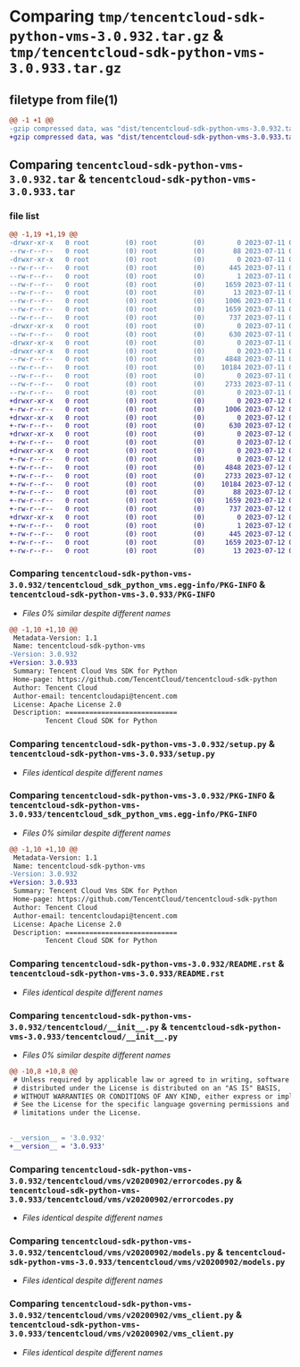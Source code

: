 # Comparing `tmp/tencentcloud-sdk-python-vms-3.0.932.tar.gz` & `tmp/tencentcloud-sdk-python-vms-3.0.933.tar.gz`

## filetype from file(1)

```diff
@@ -1 +1 @@
-gzip compressed data, was "dist/tencentcloud-sdk-python-vms-3.0.932.tar", last modified: Tue Jul 11 01:04:06 2023, max compression
+gzip compressed data, was "dist/tencentcloud-sdk-python-vms-3.0.933.tar", last modified: Wed Jul 12 00:45:12 2023, max compression
```

## Comparing `tencentcloud-sdk-python-vms-3.0.932.tar` & `tencentcloud-sdk-python-vms-3.0.933.tar`

### file list

```diff
@@ -1,19 +1,19 @@
-drwxr-xr-x   0 root         (0) root         (0)        0 2023-07-11 01:04:06.000000 tencentcloud-sdk-python-vms-3.0.932/
--rw-r--r--   0 root         (0) root         (0)       88 2023-07-11 01:04:06.000000 tencentcloud-sdk-python-vms-3.0.932/setup.cfg
-drwxr-xr-x   0 root         (0) root         (0)        0 2023-07-11 01:04:06.000000 tencentcloud-sdk-python-vms-3.0.932/tencentcloud_sdk_python_vms.egg-info/
--rw-r--r--   0 root         (0) root         (0)      445 2023-07-11 01:04:06.000000 tencentcloud-sdk-python-vms-3.0.932/tencentcloud_sdk_python_vms.egg-info/SOURCES.txt
--rw-r--r--   0 root         (0) root         (0)        1 2023-07-11 01:04:06.000000 tencentcloud-sdk-python-vms-3.0.932/tencentcloud_sdk_python_vms.egg-info/dependency_links.txt
--rw-r--r--   0 root         (0) root         (0)     1659 2023-07-11 01:04:06.000000 tencentcloud-sdk-python-vms-3.0.932/tencentcloud_sdk_python_vms.egg-info/PKG-INFO
--rw-r--r--   0 root         (0) root         (0)       13 2023-07-11 01:04:06.000000 tencentcloud-sdk-python-vms-3.0.932/tencentcloud_sdk_python_vms.egg-info/top_level.txt
--rw-r--r--   0 root         (0) root         (0)     1006 2023-07-11 01:04:06.000000 tencentcloud-sdk-python-vms-3.0.932/setup.py
--rw-r--r--   0 root         (0) root         (0)     1659 2023-07-11 01:04:06.000000 tencentcloud-sdk-python-vms-3.0.932/PKG-INFO
--rw-r--r--   0 root         (0) root         (0)      737 2023-07-11 01:04:06.000000 tencentcloud-sdk-python-vms-3.0.932/README.rst
-drwxr-xr-x   0 root         (0) root         (0)        0 2023-07-11 01:04:06.000000 tencentcloud-sdk-python-vms-3.0.932/tencentcloud/
--rw-r--r--   0 root         (0) root         (0)      630 2023-07-11 01:04:06.000000 tencentcloud-sdk-python-vms-3.0.932/tencentcloud/__init__.py
-drwxr-xr-x   0 root         (0) root         (0)        0 2023-07-11 01:04:06.000000 tencentcloud-sdk-python-vms-3.0.932/tencentcloud/vms/
-drwxr-xr-x   0 root         (0) root         (0)        0 2023-07-11 01:04:06.000000 tencentcloud-sdk-python-vms-3.0.932/tencentcloud/vms/v20200902/
--rw-r--r--   0 root         (0) root         (0)     4848 2023-07-11 01:04:06.000000 tencentcloud-sdk-python-vms-3.0.932/tencentcloud/vms/v20200902/errorcodes.py
--rw-r--r--   0 root         (0) root         (0)    10184 2023-07-11 01:04:06.000000 tencentcloud-sdk-python-vms-3.0.932/tencentcloud/vms/v20200902/models.py
--rw-r--r--   0 root         (0) root         (0)        0 2023-07-11 01:04:06.000000 tencentcloud-sdk-python-vms-3.0.932/tencentcloud/vms/v20200902/__init__.py
--rw-r--r--   0 root         (0) root         (0)     2733 2023-07-11 01:04:06.000000 tencentcloud-sdk-python-vms-3.0.932/tencentcloud/vms/v20200902/vms_client.py
--rw-r--r--   0 root         (0) root         (0)        0 2023-07-11 01:04:06.000000 tencentcloud-sdk-python-vms-3.0.932/tencentcloud/vms/__init__.py
+drwxr-xr-x   0 root         (0) root         (0)        0 2023-07-12 00:45:12.000000 tencentcloud-sdk-python-vms-3.0.933/
+-rw-r--r--   0 root         (0) root         (0)     1006 2023-07-12 00:45:12.000000 tencentcloud-sdk-python-vms-3.0.933/setup.py
+drwxr-xr-x   0 root         (0) root         (0)        0 2023-07-12 00:45:12.000000 tencentcloud-sdk-python-vms-3.0.933/tencentcloud/
+-rw-r--r--   0 root         (0) root         (0)      630 2023-07-12 00:45:12.000000 tencentcloud-sdk-python-vms-3.0.933/tencentcloud/__init__.py
+drwxr-xr-x   0 root         (0) root         (0)        0 2023-07-12 00:45:12.000000 tencentcloud-sdk-python-vms-3.0.933/tencentcloud/vms/
+-rw-r--r--   0 root         (0) root         (0)        0 2023-07-12 00:45:12.000000 tencentcloud-sdk-python-vms-3.0.933/tencentcloud/vms/__init__.py
+drwxr-xr-x   0 root         (0) root         (0)        0 2023-07-12 00:45:12.000000 tencentcloud-sdk-python-vms-3.0.933/tencentcloud/vms/v20200902/
+-rw-r--r--   0 root         (0) root         (0)        0 2023-07-12 00:45:12.000000 tencentcloud-sdk-python-vms-3.0.933/tencentcloud/vms/v20200902/__init__.py
+-rw-r--r--   0 root         (0) root         (0)     4848 2023-07-12 00:45:12.000000 tencentcloud-sdk-python-vms-3.0.933/tencentcloud/vms/v20200902/errorcodes.py
+-rw-r--r--   0 root         (0) root         (0)     2733 2023-07-12 00:45:12.000000 tencentcloud-sdk-python-vms-3.0.933/tencentcloud/vms/v20200902/vms_client.py
+-rw-r--r--   0 root         (0) root         (0)    10184 2023-07-12 00:45:12.000000 tencentcloud-sdk-python-vms-3.0.933/tencentcloud/vms/v20200902/models.py
+-rw-r--r--   0 root         (0) root         (0)       88 2023-07-12 00:45:12.000000 tencentcloud-sdk-python-vms-3.0.933/setup.cfg
+-rw-r--r--   0 root         (0) root         (0)     1659 2023-07-12 00:45:12.000000 tencentcloud-sdk-python-vms-3.0.933/PKG-INFO
+-rw-r--r--   0 root         (0) root         (0)      737 2023-07-12 00:45:12.000000 tencentcloud-sdk-python-vms-3.0.933/README.rst
+drwxr-xr-x   0 root         (0) root         (0)        0 2023-07-12 00:45:12.000000 tencentcloud-sdk-python-vms-3.0.933/tencentcloud_sdk_python_vms.egg-info/
+-rw-r--r--   0 root         (0) root         (0)        1 2023-07-12 00:45:12.000000 tencentcloud-sdk-python-vms-3.0.933/tencentcloud_sdk_python_vms.egg-info/dependency_links.txt
+-rw-r--r--   0 root         (0) root         (0)      445 2023-07-12 00:45:12.000000 tencentcloud-sdk-python-vms-3.0.933/tencentcloud_sdk_python_vms.egg-info/SOURCES.txt
+-rw-r--r--   0 root         (0) root         (0)     1659 2023-07-12 00:45:12.000000 tencentcloud-sdk-python-vms-3.0.933/tencentcloud_sdk_python_vms.egg-info/PKG-INFO
+-rw-r--r--   0 root         (0) root         (0)       13 2023-07-12 00:45:12.000000 tencentcloud-sdk-python-vms-3.0.933/tencentcloud_sdk_python_vms.egg-info/top_level.txt
```

### Comparing `tencentcloud-sdk-python-vms-3.0.932/tencentcloud_sdk_python_vms.egg-info/PKG-INFO` & `tencentcloud-sdk-python-vms-3.0.933/PKG-INFO`

 * *Files 0% similar despite different names*

```diff
@@ -1,10 +1,10 @@
 Metadata-Version: 1.1
 Name: tencentcloud-sdk-python-vms
-Version: 3.0.932
+Version: 3.0.933
 Summary: Tencent Cloud Vms SDK for Python
 Home-page: https://github.com/TencentCloud/tencentcloud-sdk-python
 Author: Tencent Cloud
 Author-email: tencentcloudapi@tencent.com
 License: Apache License 2.0
 Description: ============================
         Tencent Cloud SDK for Python
```

### Comparing `tencentcloud-sdk-python-vms-3.0.932/setup.py` & `tencentcloud-sdk-python-vms-3.0.933/setup.py`

 * *Files identical despite different names*

### Comparing `tencentcloud-sdk-python-vms-3.0.932/PKG-INFO` & `tencentcloud-sdk-python-vms-3.0.933/tencentcloud_sdk_python_vms.egg-info/PKG-INFO`

 * *Files 0% similar despite different names*

```diff
@@ -1,10 +1,10 @@
 Metadata-Version: 1.1
 Name: tencentcloud-sdk-python-vms
-Version: 3.0.932
+Version: 3.0.933
 Summary: Tencent Cloud Vms SDK for Python
 Home-page: https://github.com/TencentCloud/tencentcloud-sdk-python
 Author: Tencent Cloud
 Author-email: tencentcloudapi@tencent.com
 License: Apache License 2.0
 Description: ============================
         Tencent Cloud SDK for Python
```

### Comparing `tencentcloud-sdk-python-vms-3.0.932/README.rst` & `tencentcloud-sdk-python-vms-3.0.933/README.rst`

 * *Files identical despite different names*

### Comparing `tencentcloud-sdk-python-vms-3.0.932/tencentcloud/__init__.py` & `tencentcloud-sdk-python-vms-3.0.933/tencentcloud/__init__.py`

 * *Files 0% similar despite different names*

```diff
@@ -10,8 +10,8 @@
 # Unless required by applicable law or agreed to in writing, software
 # distributed under the License is distributed on an "AS IS" BASIS,
 # WITHOUT WARRANTIES OR CONDITIONS OF ANY KIND, either express or implied.
 # See the License for the specific language governing permissions and
 # limitations under the License.
 
 
-__version__ = '3.0.932'
+__version__ = '3.0.933'
```

### Comparing `tencentcloud-sdk-python-vms-3.0.932/tencentcloud/vms/v20200902/errorcodes.py` & `tencentcloud-sdk-python-vms-3.0.933/tencentcloud/vms/v20200902/errorcodes.py`

 * *Files identical despite different names*

### Comparing `tencentcloud-sdk-python-vms-3.0.932/tencentcloud/vms/v20200902/models.py` & `tencentcloud-sdk-python-vms-3.0.933/tencentcloud/vms/v20200902/models.py`

 * *Files identical despite different names*

### Comparing `tencentcloud-sdk-python-vms-3.0.932/tencentcloud/vms/v20200902/vms_client.py` & `tencentcloud-sdk-python-vms-3.0.933/tencentcloud/vms/v20200902/vms_client.py`

 * *Files identical despite different names*

